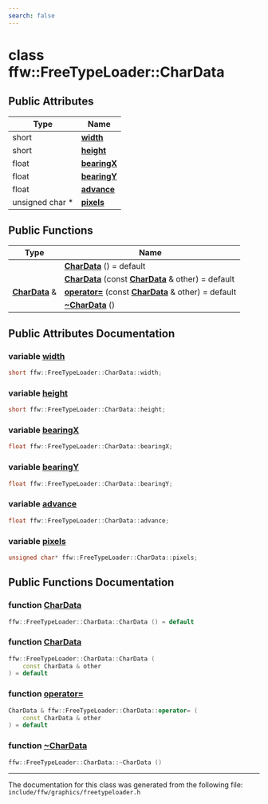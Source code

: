 ```yaml
---
search: false
---
```


# class ffw::FreeTypeLoader::CharData

## Public Attributes

|Type|Name|
|-----|-----|
|short|[**width**](classffw_1_1_free_type_loader_1_1_char_data.md#1a97b658f46d8b23d565c3d92b3068cdb3)|
|short|[**height**](classffw_1_1_free_type_loader_1_1_char_data.md#1adf48efb2d0b2d9cffb5a77ba5cb543c0)|
|float|[**bearingX**](classffw_1_1_free_type_loader_1_1_char_data.md#1a7871e65eb4e9efd032f0b19eecd4eccb)|
|float|[**bearingY**](classffw_1_1_free_type_loader_1_1_char_data.md#1af5f5633e73736f1e3a759501c1f94706)|
|float|[**advance**](classffw_1_1_free_type_loader_1_1_char_data.md#1abbf51f849e5cddbd4462d71082468e19)|
|unsigned char \*|[**pixels**](classffw_1_1_free_type_loader_1_1_char_data.md#1a802342deb534e35523db43f0f2bafdb8)|


## Public Functions

|Type|Name|
|-----|-----|
||[**CharData**](classffw_1_1_free_type_loader_1_1_char_data.md#1a0e2ae2437ca41739d2a716a28df9cd6e) () = default |
||[**CharData**](classffw_1_1_free_type_loader_1_1_char_data.md#1a820b977541f03b4a50bd8ee84b178423) (const **[CharData](classffw_1_1_free_type_loader_1_1_char_data.md)** & other) = default |
|**[CharData](classffw_1_1_free_type_loader_1_1_char_data.md)** &|[**operator=**](classffw_1_1_free_type_loader_1_1_char_data.md#1af02786f61bebc824be70f8ca61ecc8c3) (const **[CharData](classffw_1_1_free_type_loader_1_1_char_data.md)** & other) = default |
||[**~CharData**](classffw_1_1_free_type_loader_1_1_char_data.md#1a3acf9756f5ff0618505bea6695e02e3c) () |


## Public Attributes Documentation

### variable <a id="1a97b658f46d8b23d565c3d92b3068cdb3" href="#1a97b658f46d8b23d565c3d92b3068cdb3">width</a>

```cpp
short ffw::FreeTypeLoader::CharData::width;
```



### variable <a id="1adf48efb2d0b2d9cffb5a77ba5cb543c0" href="#1adf48efb2d0b2d9cffb5a77ba5cb543c0">height</a>

```cpp
short ffw::FreeTypeLoader::CharData::height;
```



### variable <a id="1a7871e65eb4e9efd032f0b19eecd4eccb" href="#1a7871e65eb4e9efd032f0b19eecd4eccb">bearingX</a>

```cpp
float ffw::FreeTypeLoader::CharData::bearingX;
```



### variable <a id="1af5f5633e73736f1e3a759501c1f94706" href="#1af5f5633e73736f1e3a759501c1f94706">bearingY</a>

```cpp
float ffw::FreeTypeLoader::CharData::bearingY;
```



### variable <a id="1abbf51f849e5cddbd4462d71082468e19" href="#1abbf51f849e5cddbd4462d71082468e19">advance</a>

```cpp
float ffw::FreeTypeLoader::CharData::advance;
```



### variable <a id="1a802342deb534e35523db43f0f2bafdb8" href="#1a802342deb534e35523db43f0f2bafdb8">pixels</a>

```cpp
unsigned char* ffw::FreeTypeLoader::CharData::pixels;
```



## Public Functions Documentation

### function <a id="1a0e2ae2437ca41739d2a716a28df9cd6e" href="#1a0e2ae2437ca41739d2a716a28df9cd6e">CharData</a>

```cpp
ffw::FreeTypeLoader::CharData::CharData () = default
```



### function <a id="1a820b977541f03b4a50bd8ee84b178423" href="#1a820b977541f03b4a50bd8ee84b178423">CharData</a>

```cpp
ffw::FreeTypeLoader::CharData::CharData (
    const CharData & other
) = default
```



### function <a id="1af02786f61bebc824be70f8ca61ecc8c3" href="#1af02786f61bebc824be70f8ca61ecc8c3">operator=</a>

```cpp
CharData & ffw::FreeTypeLoader::CharData::operator= (
    const CharData & other
) = default
```



### function <a id="1a3acf9756f5ff0618505bea6695e02e3c" href="#1a3acf9756f5ff0618505bea6695e02e3c">~CharData</a>

```cpp
ffw::FreeTypeLoader::CharData::~CharData ()
```





----------------------------------------
The documentation for this class was generated from the following file: `include/ffw/graphics/freetypeloader.h`
